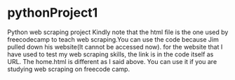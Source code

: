 # pythonProject1
Python web scraping project
Kindly note that the html file is the one used by freecodecamp to teach web scraping.You can use the code because Jim pulled down his website(It cannot be accessed now).
for the website that I have used to test my web scraping skills, the link is in the code itself as URL. The home.html is different as I said above. You can use it if you are studying web scraping on freecode camp.


